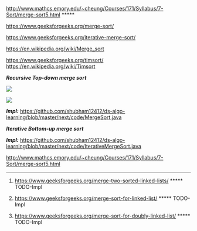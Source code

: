 http://www.mathcs.emory.edu/~cheung/Courses/171/Syllabus/7-Sort/merge-sort5.html *****

https://www.geeksforgeeks.org/merge-sort/

https://www.geeksforgeeks.org/iterative-merge-sort/

https://en.wikipedia.org/wiki/Merge_sort

https://www.geeksforgeeks.org/timsort/
https://en.wikipedia.org/wiki/Timsort

***Recursive Top-down merge sort***

![](https://www.geeksforgeeks.org/wp-content/uploads/Merge-Sort-Tutorial.png)

![](https://upload.wikimedia.org/wikipedia/commons/e/e6/Merge_sort_algorithm_diagram.svg)

***Impl:*** https://github.com/shubham12412/ds-algo-learning/blob/master/next/code/MergeSort.java


***Iterative Bottom-up merge sort***

***Impl:*** https://github.com/shubham12412/ds-algo-learning/blob/master/next/code/IterativeMergeSort.java

http://www.mathcs.emory.edu/~cheung/Courses/171/Syllabus/7-Sort/merge-sort5.html

------------------------------------------------------------------------------------------------------------

1) https://www.geeksforgeeks.org/merge-two-sorted-linked-lists/ ***** TODO-Impl

2) https://www.geeksforgeeks.org/merge-sort-for-linked-list/ ***** TODO-Impl

3) https://www.geeksforgeeks.org/merge-sort-for-doubly-linked-list/  ***** TODO-Impl


